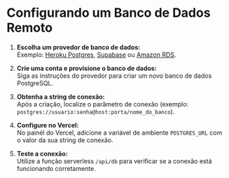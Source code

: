 # Configurando um Banco de Dados Remoto

1. **Escolha um provedor de banco de dados:**  
   Exemplo: [Heroku Postgres](https://www.heroku.com/postgres), [Supabase](https://supabase.io/) ou [Amazon RDS](https://aws.amazon.com/rds/).

2. **Crie uma conta e provisione o banco de dados:**  
   Siga as instruções do provedor para criar um novo banco de dados PostgreSQL.

3. **Obtenha a string de conexão:**  
   Após a criação, localize o parâmetro de conexão (exemplo: `postgres://usuario:senha@host:porta/nome_do_banco`).

4. **Configure no Vercel:**  
   No painél do Vercel, adicione a variável de ambiente `POSTGRES_URL` com o valor da sua string de conexão.

5. **Teste a conexão:**  
   Utilize a função serverless `/api/db` para verificar se a conexão está funcionando corretamente.
